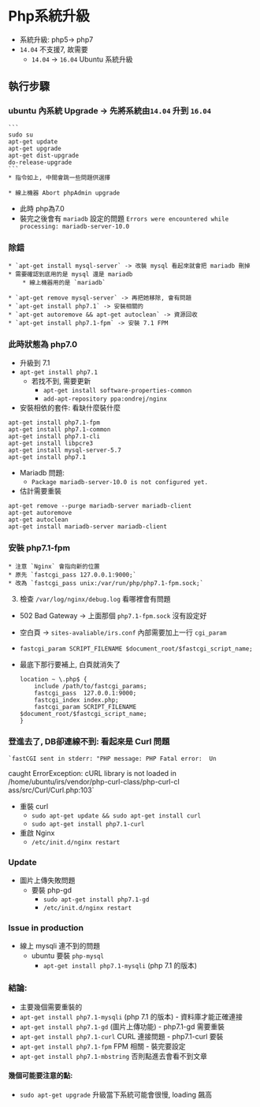 # Php系統升級

* 系統升級:  php5-> php7
* `14.04` 不支援7, 故需要
	* 	`14.04` -> `16.04` Ubuntu 系統升級

## 執行步驟

### ubuntu 內系統 Upgrade -> 先將系統由`14.04` 升到 `16.04`

	```
	sudo su
	apt-get update
	apt-get upgrade
	apt-get dist-upgrade
	do-release-upgrade
	```
	* 指令如上, 中間會跳一些問題供選擇

    * 線上機器 Abort phpAdmin upgrade
      
* 此時 php為7.0      
* 裝完之後會有 `mariadb` 設定的問題
    `Errors were encountered while processing: mariadb-server-10.0`
    
### 除錯
    * `apt-get install mysql-server` -> 改裝 mysql 看起來就會把 mariadb 刪掉
    * 需要確認到底用的是 mysql 還是 mariadb
        * 線上機器用的是 `mariadb`
   
    * `apt-get remove mysql-server` -> 再把她移除, 會有問題
    * `apt-get install php7.1` -> 安裝相關的
    * `apt-get autoremove && apt-get autoclean` -> 資源回收
    * `apt-get install php7.1-fpm` -> 安裝 7.1 FPM
   
### 此時狀態為 php7.0
   * 升級到 7.1   
   * `apt-get install php7.1`
        * 若找不到, 需要更新
            * `apt-get install software-properties-common`
            * `add-apt-repository ppa:ondrej/nginx`
   * 安裝相依的套件: 看缺什麼裝什麼

    apt-get install php7.1-fpm
    apt-get install php7.1-common 
    apt-get install php7.1-cli
    apt-get install libpcre3
    apt-get install mysql-server-5.7
    apt-get install php7.1
    
   * Mariadb 問題:
        * `Package mariadb-server-10.0 is not configured yet.`
   * 估計需要重裝
    
    apt-get remove --purge mariadb-server mariadb-client
    apt-get autoremove
    apt-get autoclean
    apt-get install mariadb-server mariadb-client

### 安裝 php7.1-fpm
	* 注意 `Nginx` 會指向新的位置
	* 原先 `fastcgi_pass 127.0.0.1:9000;`
	* 改為 `fastcgi_pass unix:/var/run/php/php7.1-fpm.sock;`
   
3. 檢查 `/var/log/nginx/debug.log` 看哪裡會有問題

* 502 Bad Gateway -> 上面那個 `php7.1-fpm.sock` 沒有設定好
* 空白頁 -> `sites-avaliable/irs.conf` 內部需要加上一行 `cgi_param` 
* `fastcgi_param SCRIPT_FILENAME $document_root/$fastcgi_script_name;`
* 最底下那行要補上, 白頁就消失了

	```
	location ~ \.php$ {
	    include /path/to/fastcgi_params;
	    fastcgi_pass  127.0.0.1:9000;
	    fastcgi_index index.php;
	    fastcgi_param SCRIPT_FILENAME $document_root/$fastcgi_script_name;
	}
	```	
	
### 登進去了, DB卻連線不到: 看起來是 Curl 問題
	`fastCGI sent in stderr: "PHP message: PHP Fatal error:  Un
caught ErrorException: cURL library is not loaded in /home/ubuntu/irs/vendor/php-curl-class/php-curl-cl
ass/src/Curl/Curl.php:103`	

* 重裝 curl 
	* `sudo apt-get update && sudo apt-get install curl`
	* `sudo apt-get install php7.1-curl`
* 重啟 Nginx
	* `/etc/init.d/nginx restart` 

### Update

* 圖片上傳失敗問題
    * 要裝 php-gd
        * `sudo apt-get install php7.1-gd`
        * `/etc/init.d/nginx restart`
        
### Issue in production        
* 線上 mysqli 連不到的問題
    * ubuntu 要裝 `php-mysql`
        * `apt-get install php7.1-mysqli` (php 7.1 的版本)              
      
### 結論:

* 主要幾個需要重裝的
* `apt-get install php7.1-mysqli` (php 7.1 的版本) - 資料庫才能正確連接
* `apt-get install php7.1-gd` (圖片上傳功能) - php7.1-gd 需要重裝
* `apt-get install php7.1-curl` CURL 連接問題 - php7.1-curl 要裝
* `apt-get install php7.1-fpm` FPM 相關 - 裝完要設定
* `apt-get install php7.1-mbstring` 否則點進去會看不到文章

#### 幾個可能要注意的點:

* `sudo apt-get upgrade` 升級當下系統可能會很慢, loading 飆高

      